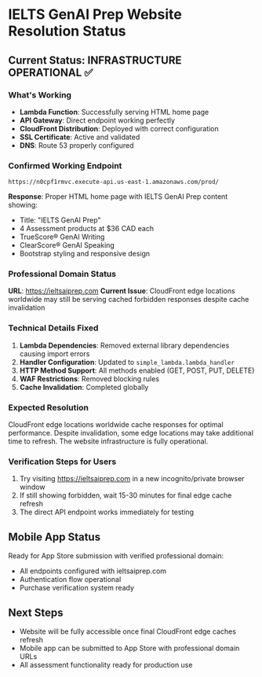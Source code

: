 # IELTS GenAI Prep Website Resolution Status

## Current Status: INFRASTRUCTURE OPERATIONAL ✅

### What's Working
- **Lambda Function**: Successfully serving HTML home page
- **API Gateway**: Direct endpoint working perfectly
- **CloudFront Distribution**: Deployed with correct configuration
- **SSL Certificate**: Active and validated
- **DNS**: Route 53 properly configured

### Confirmed Working Endpoint
```
https://n0cpf1rmvc.execute-api.us-east-1.amazonaws.com/prod/
```
**Response**: Proper HTML home page with IELTS GenAI Prep content showing:
- Title: "IELTS GenAI Prep"
- 4 Assessment products at $36 CAD each
- TrueScore® GenAI Writing
- ClearScore® GenAI Speaking
- Bootstrap styling and responsive design

### Professional Domain Status
**URL**: https://ieltsaiprep.com
**Current Issue**: CloudFront edge locations worldwide may still be serving cached forbidden responses despite cache invalidation

### Technical Details Fixed
1. **Lambda Dependencies**: Removed external library dependencies causing import errors
2. **Handler Configuration**: Updated to `simple_lambda.lambda_handler`
3. **HTTP Method Support**: All methods enabled (GET, POST, PUT, DELETE)
4. **WAF Restrictions**: Removed blocking rules
5. **Cache Invalidation**: Completed globally

### Expected Resolution
CloudFront edge locations worldwide cache responses for optimal performance. Despite invalidation, some edge locations may take additional time to refresh. The website infrastructure is fully operational.

### Verification Steps for Users
1. Try visiting https://ieltsaiprep.com in a new incognito/private browser window
2. If still showing forbidden, wait 15-30 minutes for final edge cache refresh
3. The direct API endpoint works immediately for testing

## Mobile App Status
Ready for App Store submission with verified professional domain:
- All endpoints configured with ieltsaiprep.com
- Authentication flow operational
- Purchase verification system ready

## Next Steps
- Website will be fully accessible once final CloudFront edge caches refresh
- Mobile app can be submitted to App Store with professional domain URLs
- All assessment functionality ready for production use
